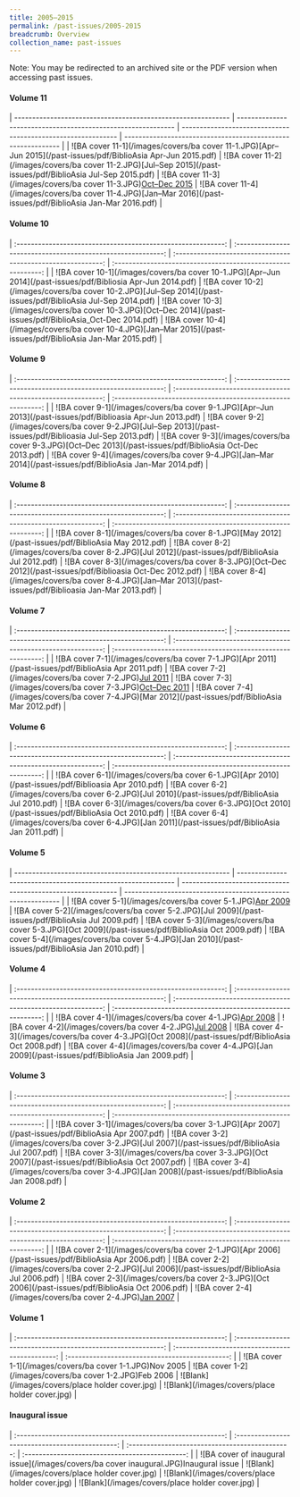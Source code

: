 ```yaml
---
title: 2005–2015
permalink: /past-issues/2005-2015
breadcrumb: Overview
collection_name: past-issues
---
```

Note: You may be redirected to an archived site or the PDF version when accessing past issues.

#### Volume 11

| ------------------------------------------------------------ | ------------------------------------------------------------ | ------------------------------------------------------------ | ------------------------------------------------------------ |
| ![BA cover 11-1](/images/covers/ba cover 11-1.JPG)[Apr–Jun 2015](/past-issues/pdf/BiblioAsia Apr-Jun 2015.pdf) | ![BA cover 11-2](/images/covers/ba cover 11-2.JPG)[Jul–Sep 2015](/past-issues/pdf/BiblioAsia Jul-Sep 2015.pdf) | ![BA cover 11-3](/images/covers/ba cover 11-3.JPG)[Oct–Dec 2015](https://www.nlb.gov.sg/Browse/BiblioAsia.aspx) | ![BA cover 11-4](/images/covers/ba cover 11-4.JPG)[Jan–Mar 2016](/past-issues/pdf/BiblioAsia Jan-Mar 2016.pdf) |

####  Volume 10

| :----------------------------------------------------------: | :----------------------------------------------------------: | :----------------------------------------------------------: | :----------------------------------------------------------: |
| ![BA cover 10-1](/images/covers/ba cover 10-1.JPG)[Apr–Jun 2014](/past-issues/pdf/Bibliosia Apr-Jun 2014.pdf) | ![BA cover 10-2](/images/covers/ba cover 10-2.JPG)[Jul–Sep 2014](/past-issues/pdf/BiblioAsia Jul-Sep 2014.pdf) | ![BA cover 10-3](/images/covers/ba cover 10-3.JPG)[Oct–Dec 2014](/past-issues/pdf/BiblioAsia_Oct-Dec 2014.pdf) | ![BA cover 10-4](/images/covers/ba cover 10-4.JPG)[Jan–Mar 2015](/past-issues/pdf/BiblioAsia Jan-Mar 2015.pdf) |

####  Volume 9

| :----------------------------------------------------------: | :----------------------------------------------------------: | :----------------------------------------------------------: | :----------------------------------------------------------: |
| ![BA cover 9-1](/images/covers/ba cover 9-1.JPG)[Apr–Jun 2013](/past-issues/pdf/Biblioasia Apr-Jun 2013.pdf) | ![BA cover 9-2](/images/covers/ba cover 9-2.JPG)[Jul–Sep 2013](/past-issues/pdf/Biblioasia Jul-Sep 2013.pdf) | ![BA cover 9-3](/images/covers/ba cover 9-3.JPG)[Oct–Dec 2013](/past-issues/pdf/BiblioAsia Oct-Dec 2013.pdf) | ![BA cover 9-4](/images/covers/ba cover 9-4.JPG)[Jan–Mar 2014](/past-issues/pdf/BiblioAsia Jan-Mar 2014.pdf) |

####  Volume 8

| :----------------------------------------------------------: | :----------------------------------------------------------: | :----------------------------------------------------------: | :----------------------------------------------------------: |
| ![BA cover 8-1](/images/covers/ba cover 8-1.JPG)[May 2012](/past-issues/pdf/BiblioAsia May 2012.pdf) | ![BA cover 8-2](/images/covers/ba cover 8-2.JPG)[Jul 2012](/past-issues/pdf/BiblioAsia Jul 2012.pdf) | ![BA cover 8-3](/images/covers/ba cover 8-3.JPG)[Oct–Dec 2012](/past-issues/pdf/Biblioasia Oct-Dec 2012.pdf) | ![BA cover 8-4](/images/covers/ba cover 8-4.JPG)[Jan–Mar 2013](/past-issues/pdf/Biblioasia Jan-Mar 2013.pdf) |

####  Volume 7

| :----------------------------------------------------------: | :----------------------------------------------------------: | :----------------------------------------------------------: | :----------------------------------------------------------: |
| ![BA cover 7-1](/images/covers/ba cover 7-1.JPG)[Apr 2011](/past-issues/pdf/BiblioAsia Apr 2011.pdf) | ![BA cover 7-2](/images/covers/ba cover 7-2.JPG)[Jul 2011](https://www.nlb.gov.sg/Browse/BiblioAsia.aspx) | ![BA cover 7-3](/images/covers/ba cover 7-3.JPG)[Oct–Dec 2011](https://www.nlb.gov.sg/Browse/BiblioAsia.aspx) | ![BA cover 7-4](/images/covers/ba cover 7-4.JPG)[Mar 2012](/past-issues/pdf/BiblioAsia Mar 2012.pdf) |

####  Volume 6

| :----------------------------------------------------------: | :----------------------------------------------------------: | :----------------------------------------------------------: | :----------------------------------------------------------: |
| ![BA cover 6-1](/images/covers/ba cover 6-1.JPG)[Apr 2010](/past-issues/pdf/Biblioasia Apr 2010.pdf) | ![BA cover 6-2](/images/covers/ba cover 6-2.JPG)[Jul 2010](/past-issues/pdf/BiblioAsia Jul 2010.pdf) | ![BA cover 6-3](/images/covers/ba cover 6-3.JPG)[Oct 2010](/past-issues/pdf/BiblioAsia Oct 2010.pdf) | ![BA cover 6-4](/images/covers/ba cover 6-4.JPG)[Jan 2011](/past-issues/pdf/BiblioAsia Jan 2011.pdf) |

####  Volume 5

| ------------------------------------------------------------ | ------------------------------------------------------------ | ------------------------------------------------------------ | ------------------------------------------------------------ |
| ![BA cover 5-1](/images/covers/ba cover 5-1.JPG)[Apr 2009](https://www.nlb.gov.sg/Browse/BiblioAsia.aspx) | ![BA cover 5-2](/images/covers/ba cover 5-2.JPG)[Jul 2009](/past-issues/pdf/BiblioAsia Jul 2009.pdf) | ![BA cover 5-3](/images/covers/ba cover 5-3.JPG)[Oct 2009](/past-issues/pdf/BiblioAsia Oct 2009.pdf) | ![BA cover 5-4](/images/covers/ba cover 5-4.JPG)[Jan 2010](/past-issues/pdf/BiblioAsia Jan 2010.pdf) |

####  Volume 4

| :----------------------------------------------------------: | :----------------------------------------------------------: | :----------------------------------------------------------: | :----------------------------------------------------------: |
| ![BA cover 4-1](/images/covers/ba cover 4-1.JPG)[Apr 2008](https://www.nlb.gov.sg/Browse/BiblioAsia.aspx) | ![BA cover 4-2](/images/covers/ba cover 4-2.JPG)[Jul 2008](https://www.nlb.gov.sg/Browse/BiblioAsia.aspx) | ![BA cover 4-3](/images/covers/ba cover 4-3.JPG)[Oct 2008](/past-issues/pdf/BiblioAsia Oct 2008.pdf) | ![BA cover 4-4](/images/covers/ba cover 4-4.JPG)[Jan 2009](/past-issues/pdf/BiblioAsia Jan 2009.pdf) |

####  Volume 3

| :----------------------------------------------------------: | :----------------------------------------------------------: | :----------------------------------------------------------: | :----------------------------------------------------------: |
| ![BA cover 3-1](/images/covers/ba cover 3-1.JPG)[Apr 2007](/past-issues/pdf/BiblioAsia Apr 2007.pdf) | ![BA cover 3-2](/images/covers/ba cover 3-2.JPG)[Jul 2007](/past-issues/pdf/BiblioAsia Jul 2007.pdf) | ![BA cover 3-3](/images/covers/ba cover 3-3.JPG)[Oct 2007](/past-issues/pdf/BiblioAsia Oct 2007.pdf) | ![BA cover 3-4](/images/covers/ba cover 3-4.JPG)[Jan 2008](/past-issues/pdf/BiblioAsia Jan 2008.pdf) |

####  Volume 2

| :----------------------------------------------------------: | :----------------------------------------------------------: | :----------------------------------------------------------: | :----------------------------------------------------------: |
| ![BA cover 2-1](/images/covers/ba cover 2-1.JPG)[Apr 2006](/past-issues/pdf/BiblioAsia Apr 2006.pdf) | ![BA cover 2-2](/images/covers/ba cover 2-2.JPG)[Jul 2006](/past-issues/pdf/BiblioAsia Jul 2006.pdf) | ![BA cover 2-3](/images/covers/ba cover 2-3.JPG)[Oct 2006](/past-issues/pdf/BiblioAsia Oct 2006.pdf) | ![BA cover 2-4](/images/covers/ba cover 2-4.JPG)[Jan 2007](https://www.nlb.gov.sg/Browse/BiblioAsia.aspx) |

####  Volume 1

| :----------------------------------------------------------: | :----------------------------------------------------------: | :---------------------------------------------: | :---------------------------------------------: |
| ![BA cover 1-1](/images/covers/ba cover 1-1.JPG)Nov 2005 | ![BA cover 1-2](/images/covers/ba cover 1-2.JPG)Feb 2006 | ![Blank](/images/covers/place holder cover.jpg) | ![Blank](/images/covers/place holder cover.jpg) |

####  Inaugural issue

| :----------------------------------------------------------: | :---------------------------------------------: | :---------------------------------------------: | :---------------------------------------------: |
| ![BA cover of inaugural issue](/images/covers/ba cover inaugural.JPG)Inaugural issue | ![Blank](/images/covers/place holder cover.jpg) | ![Blank](/images/covers/place holder cover.jpg) | ![Blank](/images/covers/place holder cover.jpg) |
